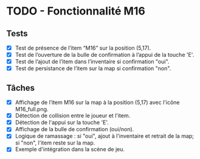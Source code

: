 # TODO - Fonctionnalité M16

## Tests

- [x] Test de présence de l’item “M16” sur la position (5,17).
- [x] Test de l’ouverture de la bulle de confirmation à l’appui de la touche 'E'.
- [x] Test de l’ajout de l’item dans l’inventaire si confirmation "oui".
- [x] Test de persistance de l’item sur la map si confirmation "non".

## Tâches

- [x] Affichage de l’item M16 sur la map à la position (5,17) avec l'icône M16_full.png.
- [x] Détection de collision entre le joueur et l'item.
- [x] Détection de l'appui sur la touche 'E'.
- [x] Affichage de la bulle de confirmation (oui/non).
- [x] Logique de ramassage : si "oui", ajout à l'inventaire et retrait de la map; si "non", l'item reste sur la map.
- [x] Exemple d'intégration dans la scène de jeu.
